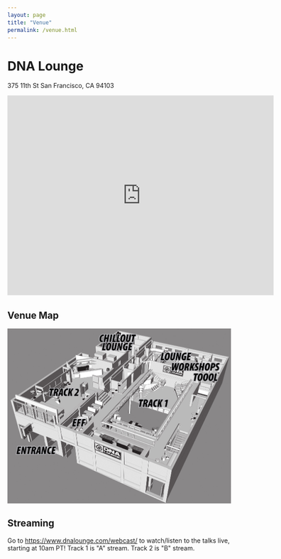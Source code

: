 ```yaml
---
layout: page
title: "Venue"
permalink: /venue.html
--- 
```


# DNA Lounge

375 11th St
San Francisco, CA 94103

<iframe src="https://www.google.com/maps/embed?pb=!1m14!1m8!1m3!1d12615.239512563747!2d-122.4126746!3d37.7710559!3m2!1i1024!2i768!4f13.1!3m3!1m2!1s0x0%3A0x5294f91af5544752!2sDNA+Lounge!5e0!3m2!1sen!2sus!4v1448845687800" width="600" height="450" frameborder="0" style="border:0" allowfullscreen></iframe>

<br>

## Venue Map

![Map of the Venue](/images/venue_2016_map.jpg)

## Streaming

Go to https://www.dnalounge.com/webcast/ to watch/listen to the talks live, starting at 10am PT!
Track 1 is "A" stream. Track 2 is "B" stream.
